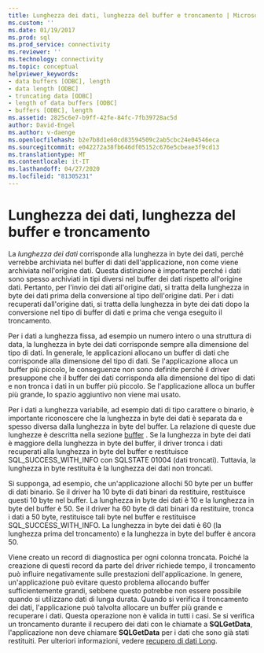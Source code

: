 ```yaml
---
title: Lunghezza dei dati, lunghezza del buffer e troncamento | Microsoft Docs
ms.custom: ''
ms.date: 01/19/2017
ms.prod: sql
ms.prod_service: connectivity
ms.reviewer: ''
ms.technology: connectivity
ms.topic: conceptual
helpviewer_keywords:
- data buffers [ODBC], length
- data length [ODBC]
- truncating data [ODBC]
- length of data buffers [ODBC]
- buffers [ODBC], length
ms.assetid: 2825c6e7-b9ff-42fe-84fc-7fb39728ac5d
author: David-Engel
ms.author: v-daenge
ms.openlocfilehash: b2e7b8d1e60cd83594509c2ab5cbc24e04546eca
ms.sourcegitcommit: e042272a38fb646df05152c676e5cbeae3f9cd13
ms.translationtype: MT
ms.contentlocale: it-IT
ms.lasthandoff: 04/27/2020
ms.locfileid: "81305231"
---
```

# <a name="data-length-buffer-length-and-truncation"></a>Lunghezza dei dati, lunghezza del buffer e troncamento
La *lunghezza dei dati* corrisponde alla lunghezza in byte dei dati, perché verrebbe archiviata nel buffer di dati dell'applicazione, non come viene archiviata nell'origine dati. Questa distinzione è importante perché i dati sono spesso archiviati in tipi diversi nel buffer dei dati rispetto all'origine dati. Pertanto, per l'invio dei dati all'origine dati, si tratta della lunghezza in byte dei dati prima della conversione al tipo dell'origine dati. Per i dati recuperati dall'origine dati, si tratta della lunghezza in byte dei dati dopo la conversione nel tipo di buffer di dati e prima che venga eseguito il troncamento.  
  
 Per i dati a lunghezza fissa, ad esempio un numero intero o una struttura di data, la lunghezza in byte dei dati corrisponde sempre alla dimensione del tipo di dati. In generale, le applicazioni allocano un buffer di dati che corrisponde alla dimensione del tipo di dati. Se l'applicazione alloca un buffer più piccolo, le conseguenze non sono definite perché il driver presuppone che il buffer dei dati corrisponda alla dimensione del tipo di dati e non tronca i dati in un buffer più piccolo. Se l'applicazione alloca un buffer più grande, lo spazio aggiuntivo non viene mai usato.  
  
 Per i dati a lunghezza variabile, ad esempio dati di tipo carattere o binario, è importante riconoscere che la lunghezza in byte dei dati è separata da e spesso diversa dalla lunghezza in byte del buffer. La relazione di queste due lunghezze è descritta nella sezione [buffer](../../../odbc/reference/develop-app/buffers.md) . Se la lunghezza in byte dei dati è maggiore della lunghezza in byte del buffer, il driver tronca i dati recuperati alla lunghezza in byte del buffer e restituisce SQL_SUCCESS_WITH_INFO con SQLSTATE 01004 (dati troncati). Tuttavia, la lunghezza in byte restituita è la lunghezza dei dati non troncati.  
  
 Si supponga, ad esempio, che un'applicazione allochi 50 byte per un buffer di dati binario. Se il driver ha 10 byte di dati binari da restituire, restituisce questi 10 byte nel buffer. La lunghezza in byte dei dati è 10 e la lunghezza in byte del buffer è 50. Se il driver ha 60 byte di dati binari da restituire, tronca i dati a 50 byte, restituisce tali byte nel buffer e restituisce SQL_SUCCESS_WITH_INFO. La lunghezza in byte dei dati è 60 (la lunghezza prima del troncamento) e la lunghezza in byte del buffer è ancora 50.  
  
 Viene creato un record di diagnostica per ogni colonna troncata. Poiché la creazione di questi record da parte del driver richiede tempo, il troncamento può influire negativamente sulle prestazioni dell'applicazione. In genere, un'applicazione può evitare questo problema allocando buffer sufficientemente grandi, sebbene questo potrebbe non essere possibile quando si utilizzano dati di lunga durata. Quando si verifica il troncamento dei dati, l'applicazione può talvolta allocare un buffer più grande e recuperare i dati. Questa operazione non è valida in tutti i casi. Se si verifica un troncamento durante il recupero dei dati con le chiamate a **SQLGetData**, l'applicazione non deve chiamare **SQLGetData** per i dati che sono già stati restituiti. Per ulteriori informazioni, vedere [recupero di dati Long](../../../odbc/reference/develop-app/getting-long-data.md).
